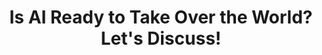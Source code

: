 ---
id: "is-ai-ready-to-take-over-the-world"
title: "Is AI Ready to Take Over the World? Let's Discuss!"
shortDescription: "Discover how to hack IT governance as a solution architect! Learn how to leverage your skills to drive change, build consensus, and foster collaboration across the organization. Join us for a fun and informative session!"
description: "Are you ready for the AI revolution? This presentation will explore the current state of Artificial Intelligence (AI) and whether it's truly ready for the mainstream. We'll cover everything from the basics of AI to its potential impact on industries, job roles, and society as a whole. Whether you're an AI skeptic or enthusiast, this is your chance to join the conversation and share your thoughts on the future of AI in the world. Come ready to learn, debate, and have some fun!"
featured_image: ./is-ai-ready-to-take-over-the-world_thumbnail.jpg
featured_image_alt: Alt text goes here.
deliveredAt:
- title: Prairie Dev Con 2023 (Regina)
  links:
  - description: Slides (PDF)
    url: https://cocobokostudios-my.sharepoint.com/:b:/p/david/EetsApOw78RKp7Dcw6iooHEBkKDAgJKeVH8Mx49RjfmdnA?e=LYVUd0
- title: Prairie Dev Con 2023 (Winnipeg)
  links:
  - description: Slides (PDF)
    url: https://cocobokostudios-my.sharepoint.com/:b:/p/david/Edr4NOY17KdCmwv_t28R82sBaRTe4AcD4_eFF16vCsCcew?e=0cBJcu
- title: Informanix Discover 2023
  links:
  - description: Slides (PDF)
    url: https://cocobokostudios-my.sharepoint.com/:b:/p/david/EY0GOt7mEttPt7ACDuLfus0BG9s-q5WbMvOOF6VmYrjUOg?e=UMfFPr
---